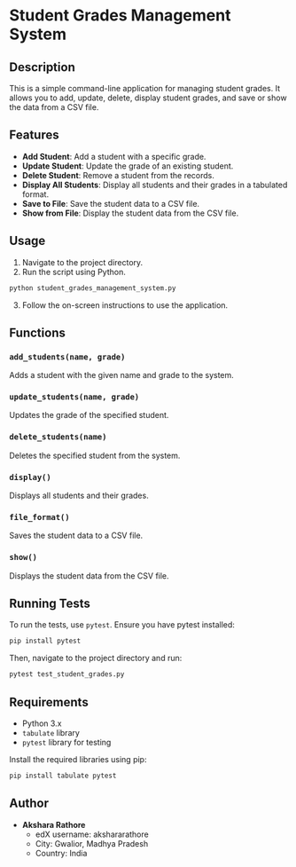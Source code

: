 
# Student Grades Management System

## Description

This is a simple command-line application for managing student grades. It allows you to add, update, delete, display student grades, and save or show the data from a CSV file.

## Features

- **Add Student**: Add a student with a specific grade.
- **Update Student**: Update the grade of an existing student.
- **Delete Student**: Remove a student from the records.
- **Display All Students**: Display all students and their grades in a tabulated format.
- **Save to File**: Save the student data to a CSV file.
- **Show from File**: Display the student data from the CSV file.

## Usage

1. Navigate to the project directory.
2. Run the script using Python.

```sh
python student_grades_management_system.py
```

3. Follow the on-screen instructions to use the application.

## Functions

### `add_students(name, grade)`

Adds a student with the given name and grade to the system.

### `update_students(name, grade)`

Updates the grade of the specified student.

### `delete_students(name)`

Deletes the specified student from the system.

### `display()`

Displays all students and their grades.

### `file_format()`

Saves the student data to a CSV file.

### `show()`

Displays the student data from the CSV file.

## Running Tests

To run the tests, use `pytest`. Ensure you have pytest installed:

```sh
pip install pytest
```

Then, navigate to the project directory and run:

```sh
pytest test_student_grades.py
```

## Requirements

- Python 3.x
- `tabulate` library
- `pytest` library for testing

Install the required libraries using pip:

```sh
pip install tabulate pytest
```

## Author

- **Akshara Rathore**
  - edX username: akshararathore
  - City: Gwalior, Madhya Pradesh
  - Country: India
```


